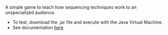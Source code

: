 A simple game to teach how sequencing techniques work to an unspecialized audience.

- To test, download the .jar file and execute with the Java Virtual Machine.
- See documentation [here](https://pedrovictori.github.io/DNA-sequencing-game/) 

